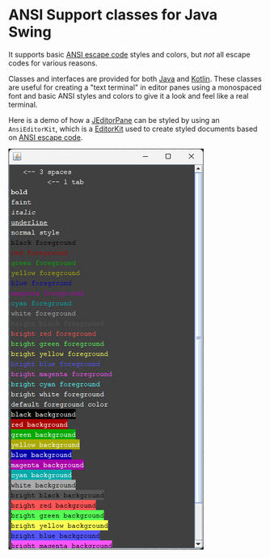 # ANSI Support classes for Java Swing

It supports basic [ANSI escape code] styles and colors, but _not_ all escape codes for various reasons.

Classes and interfaces are provided for both [Java](./java/README.md) and [Kotlin](./kotlin/README.md).
These classes are useful for creating a "text terminal" in editor panes using a monospaced font and basic ANSI styles
and colors to give it a look and feel like a real terminal.

Here is a demo of how a [JEditorPane] can be styled by using an `AnsiEditorKit`, which is a [EditorKit] used to create
styled documents based on [ANSI escape code].

![Screen shot of the AnsiDemoFrame](./gfx/AnsiDemoFrame.png)

[Java Swing]: https://docs.oracle.com/javase/tutorial/uiswing/ "Oracle docs: The Swing Tutorial"

[ANSI escape code]: https://en.wikipedia.org/wiki/ANSI_escape_code "WikiPedia: ANSI escape code"

[JEditorPane]: https://docs.oracle.com/en/java/javase/21/docs/api/java.desktop/javax/swing/JEditorPane.html "Oracle docs: JEditorPane"

[EditorKit]: https://docs.oracle.com/en/java/javase/21/docs/api/java.desktop/javax/swing/text/EditorKit.html "Oracle docs: EditorKit documentation"
